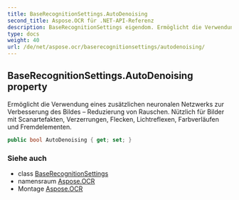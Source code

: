 ```yaml
---
title: BaseRecognitionSettings.AutoDenoising
second_title: Aspose.OCR für .NET-API-Referenz
description: BaseRecognitionSettings eigendom. Ermöglicht die Verwendung eines zusätzlichen neuronalen Netzwerks zur Verbesserung des Bildes  Reduzierung von Rauschen. Nützlich für Bilder mit Scanartefakten Verzerrungen Flecken Lichtreflexen Farbverläufen und Fremdelementen.
type: docs
weight: 40
url: /de/net/aspose.ocr/baserecognitionsettings/autodenoising/
---
```

## BaseRecognitionSettings.AutoDenoising property

Ermöglicht die Verwendung eines zusätzlichen neuronalen Netzwerks zur Verbesserung des Bildes – Reduzierung von Rauschen. Nützlich für Bilder mit Scanartefakten, Verzerrungen, Flecken, Lichtreflexen, Farbverläufen und Fremdelementen.

```csharp
public bool AutoDenoising { get; set; }
```

### Siehe auch

* class [BaseRecognitionSettings](../)
* namensraum [Aspose.OCR](../../baserecognitionsettings/)
* Montage [Aspose.OCR](../../../)


